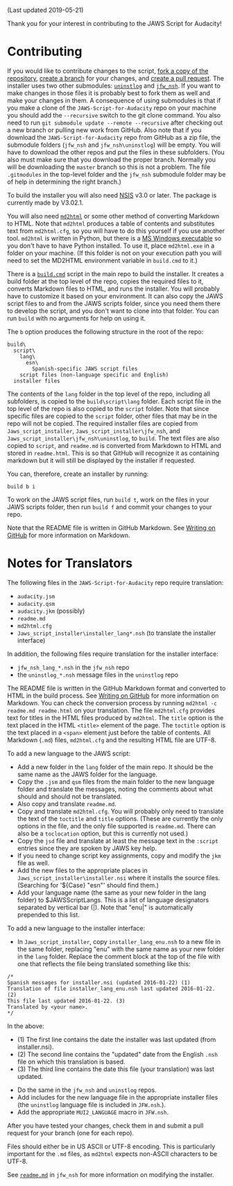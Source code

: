 (Last updated 2019-05-21)

Thank you for your interest in contributing to the JAWS Script for Audacity!

# Contributing
If you would like to contribute changes to the script, [fork a copy of the repository](https://help.github.com/articles/fork-a-repo), [create a branch](https://help.github.com/articles/creating-and-deleting-branches-within-your-repository) for your changes, and [create a pull request](https://help.github.com/articles/creating-a-pull-request).  The installer uses two other submodules: [`uninstlog`](https://github.com/campg2j003/uninstlog) and [`jfw_nsh`](https://github.com/campg2j003/jfw_nsh).  If you want to make changes in those files it is probably best to fork them as well and make your changes in them.  A consequence of using submodules is that if you make a clone of the `JAWS-Script-for-Audacity` repo on your machine you should add the `--recursive` switch to the git clone command.  You also need to run `git submodule update --remote --recursive` after checking out a new branch or pulling new work from GitHub.  Also note that if you download the `JAWS-Script-for-Audacity` repo from GitHub as a zip file, the submodule folders (`jfw_nsh` and `jfw_nsh\uninstlog`) will be empty.  You will have to download the other repos and put the files in these subfolders.  (You also must make sure that you download the proper branch.  Normally you will be downloading the `master` branch so this is not a problem.  The file `.gitmodules` in the top-level folder and the `jfw_nsh` submodule folder may be of help in determining the right branch.)

To build the installer you will also need [NSIS](http://nsis.sf.net) v3.0 or later.  The package is currently made by V3.02.1.

You will also need [`md2html`](https://github.com/campg2j003/md2html) or some other method of converting Markdown to HTML.  Note that `md2html` produces a table of contents and substitutes text from `md2html.cfg`, so you will have to do this yourself if you use another tool.  `md2html` is written in Python, but there is a [MS Windows executable](https://github.com/campg2j003/md2html/releases/download/v1.0.3/md2html.exe) so you don't have to have Python installed.  To use it, place `md2html.exe` in a folder on your machine.  (If this folder is not on your execution path you will need to set the MD2HTML environment variable in `build.cmd` to it.)

There is a [`build.cmd`](build.cmd) script in the main repo to build the installer.  It creates a build folder at the top level of the repo, copies the required files to it, converts Markdown files to HTML, and runs the installer.  You will probably have to customize it based on your environment.  It can also copy the JAWS script files to and from the JAWS scripts folder, since you need them there to develop the script, and you don't want to clone into that folder.  You can run `build` with no arguments for help on using it.

The `b` option produces the following structure in the root of the repo:
```
build\
  script\
    lang\
      esn\
        Spanish-specific JAWS script files
    script files (non-language specific and English)
  installer files
```

The contents of the `lang` folder in the top level of the repo, including all subfolders, is copied to the `build\script\lang` folder.  Each script file in the top level of the repo is also copied to the `script` folder.  Note that since specific files are copied to the `script` folder, other files that may be in the repo will not be copied.  The required installer files are copied from `Jaws_script_installer`, `Jaws_script_installer\jfw_nsh`, and `Jaws_script_installer\jfw_nsh\uninstlog`, to `build`.  The text files are also copied to `script`, and `readme.md` is converted from Markdown to HTML and stored in `readme.html`.  This is so that GitHub will recognize it as containing markdown but it will still be displayed by the installer if requested.

You can, therefore, create an installer by running:

```
build b i
```

To work on the JAWS script files, run `build t`, work on the files in your JAWS scripts folder, then run `build f` and commit your changes to your repo.

Note that the README file is written in GitHub Markdown.  See [Writing on GitHub](https://help.github.com/categories/writing-on-github) for more information on Markdown.

# Notes for Translators
The following files in the `JAWS-Script-for-Audacity` repo require translation:

- `audacity.jsm`
- `audacity.qsm`
- `audacity.jkm` (possibly)
- `readme.md`
- `md2html.cfg`
- `Jaws_script_installer\installer_lang*.nsh` (to translate the installer interface)


In addition, the following files require translation for the installer interface:

- `jfw_nsh_lang_*.nsh` in the `jfw_nsh` repo
- the `uninstlog_*.nsh` message files in the `uninstlog` repo

The README file is written in the GitHub Markdown format and converted to HTML in the build process.  See [Writing on GitHub](https://help.github.com/categories/writing-on-github) for more information on Markdown.  You can check the conversion process by running `md2html -c readme.md readme.html` on your translation.    The file `md2html.cfg` provides text for titles in the HTML files produced by `md2html`.  The `title` option is the text placed in the HTML `<title>` element of the page.  The `toctitle` option is the text placed in a `<span>` element just before the table of contents.  All Markdown (`.md`) files, `md2html.cfg` and the resulting HTML file are UTF-8.

To add a new language to the JAWS script:

- Add a new folder in the `lang` folder of the main repo.  It should be the same name as the JAWS folder for the language.
- Copy the `.jsm` and `qsm` files from the main folder to the new language folder and translate the messages, noting the comments about what should and should not be translated.
- Also copy and translate `readme.md`.
- Copy and translate `md2html.cfg`.  You will probably only need to translate the text of the `toctitle` and `title` options.  (These are currently the only options in the file, and the only file supported is `readme.md`.  There can also be a `toclocation` option, but this is currently not used.)
- Copy the `jsd` file and translate at least the message text in the `:script` entries since they are spoken by JAWS key help.  
- If you need to change script key assignments, copy  and modify the `jkm` file as well.
- Add the new files to the appropriate places in `Jaws_script_installer\installer.nsi` where it installs the source files.  (Searching for '${Case} "esn"' should find them.)
- Add your language name (the same as your new folder in the lang folder) to $JAWSScriptLangs.  This is a list of language designators separated by vertical bar (|).  Note that "enu|" is automatically prepended to this list.

To add a new language to the installer interface:

- In `Jaws_script_installer`, copy `installer_lang_enu.nsh` to a new file in the same folder, replacing "enu" with the same name as your new folder in the `lang` folder.  Replace the comment block at the top of the file with one that reflects the file being translated something like this:

```
/*  
Spanish messages for installer.nsi (updated 2016-01-22) (1)  
Translation of file installer_lang_enu.nsh last updated 2016-01-22. (2)  
This file last updated 2016-01-22. (3)  
Translated by <your name>.  
*/
```


In the above:

+ (1) The first line contains the date the installer was last updated (from installer.nsi).
+ (2) The second line contains the "updated" date from the English `.nsh` file on which this translation is based.
+ (3) The third line contains the date this file (your translation) was last updated.



- Do the same in the `jfw_nsh` and `uninstlog` repos.
- Add includes for the new language file in the appropriate installer files (the `uninstlog` language file is included in `JFW.nsh`.).
- Add  the appropriate `MUI2_LANGUAGE` macro in `JFW.nsh`.


After you have tested your changes, check them in and submit a pull request for your branch (one for each repo).


Files should either be in US ASCII or UTF-8 encoding.  This is particularly important for the `.md` files, as `md2html` expects non-ASCII characters to be UTF-8.

See [`readme.md`](https://github.com/campg2j003/jfw_nsh/blob/master/readme.md) in `jfw_nsh` for more information on modifying the installer.
